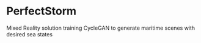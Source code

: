 # PerfectStorm
Mixed Reality solution training CycleGAN to generate maritime scenes with desired sea states
